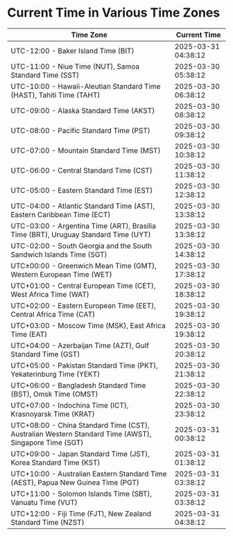 # Current Time in Various Time Zones

| Time Zone | Current Time |
|-----------|--------------|
| UTC-12:00 - Baker Island Time (BIT) | 2025-03-31 04:38:12 |
| UTC-11:00 - Niue Time (NUT), Samoa Standard Time (SST) | 2025-03-30 05:38:12 |
| UTC-10:00 - Hawaii-Aleutian Standard Time (HAST), Tahiti Time (TAHT) | 2025-03-30 06:38:12 |
| UTC-09:00 - Alaska Standard Time (AKST) | 2025-03-30 08:38:12 |
| UTC-08:00 - Pacific Standard Time (PST) | 2025-03-30 09:38:12 |
| UTC-07:00 - Mountain Standard Time (MST) | 2025-03-30 10:38:12 |
| UTC-06:00 - Central Standard Time (CST) | 2025-03-30 11:38:12 |
| UTC-05:00 - Eastern Standard Time (EST) | 2025-03-30 12:38:12 |
| UTC-04:00 - Atlantic Standard Time (AST), Eastern Caribbean Time (ECT) | 2025-03-30 13:38:12 |
| UTC-03:00 - Argentina Time (ART), Brasília Time (BRT), Uruguay Standard Time (UYT) | 2025-03-30 13:38:12 |
| UTC-02:00 - South Georgia and the South Sandwich Islands Time (SGT) | 2025-03-30 14:38:12 |
| UTC±00:00 - Greenwich Mean Time (GMT), Western European Time (WET) | 2025-03-30 17:38:12 |
| UTC+01:00 - Central European Time (CET), West Africa Time (WAT) | 2025-03-30 18:38:12 |
| UTC+02:00 - Eastern European Time (EET), Central Africa Time (CAT) | 2025-03-30 19:38:12 |
| UTC+03:00 - Moscow Time (MSK), East Africa Time (EAT) | 2025-03-30 19:38:12 |
| UTC+04:00 - Azerbaijan Time (AZT), Gulf Standard Time (GST) | 2025-03-30 20:38:12 |
| UTC+05:00 - Pakistan Standard Time (PKT), Yekaterinburg Time (YEKT) | 2025-03-30 21:38:12 |
| UTC+06:00 - Bangladesh Standard Time (BST), Omsk Time (OMST) | 2025-03-30 22:38:12 |
| UTC+07:00 - Indochina Time (ICT), Krasnoyarsk Time (KRAT) | 2025-03-30 23:38:12 |
| UTC+08:00 - China Standard Time (CST), Australian Western Standard Time (AWST), Singapore Time (SGT) | 2025-03-31 00:38:12 |
| UTC+09:00 - Japan Standard Time (JST), Korea Standard Time (KST) | 2025-03-31 01:38:12 |
| UTC+10:00 - Australian Eastern Standard Time (AEST), Papua New Guinea Time (PGT) | 2025-03-31 03:38:12 |
| UTC+11:00 - Solomon Islands Time (SBT), Vanuatu Time (VUT) | 2025-03-31 03:38:12 |
| UTC+12:00 - Fiji Time (FJT), New Zealand Standard Time (NZST) | 2025-03-31 04:38:12 |
